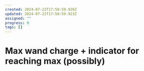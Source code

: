 ```yaml
---
created: 2024-07-22T17:58:59.926Z
updated: 2024-07-22T17:58:59.923Z
assigned: ""
progress: 0
tags: []
---
```


# Max wand charge + indicator for reaching max (possibly)
